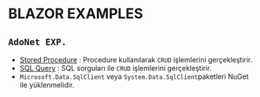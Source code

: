 # BLAZOR EXAMPLES

## `AdoNet EXP.` 
 - [Stored Procedure](https://www.ttmind.com/techpost/aspnet-core---blazor-crud-operation-using-adonet) : Procedure kullanılarak `CRUD` işlemlerini gerçekleştirir.
 - [SQL Query](https://www.c-sharpcorner.com/article/combine-ado-net-ef-core-and-dapper-in-same-blazor-app/) : SQL sorguları ile `CRUD` işlemlerini gerçekleştirir.
 - `Microsoft.Data.SqlClient` veya `System.Data.SqlClient`paketleri NuGet ile yüklenmelidir. 

 ## 
 